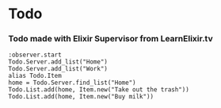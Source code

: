 # Todo

### Todo made with Elixir Supervisor from LearnElixir.tv


```
:observer.start
Todo.Server.add_list("Home")
Todo.Server.add_list("Work")
alias Todo.Item
home = Todo.Server.find_list("Home")
Todo.List.add(home, Item.new("Take out the trash"))
Todo.List.add(home, Item.new("Buy milk"))
```

